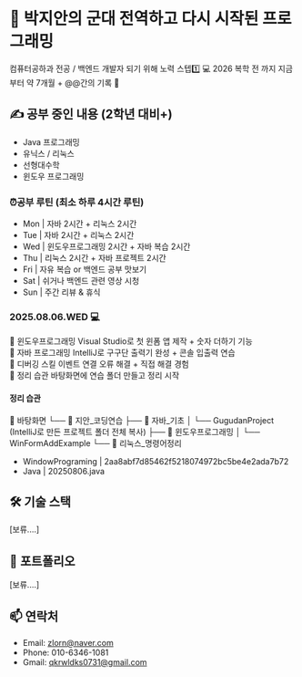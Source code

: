 # 🫡 박지안의 군대 전역하고 다시 시작된 프로그래밍 
컴퓨터공하과 전공 / 백엔드 개발자 되기 위해 노력 스텝1️⃣ 💻
2026 복학 전 까지 지금부터 약 7개월 + @@간의 기록 🧾

## ✍ 공부 중인 내용 (2학년 대비+)
- Java 프로그래밍
- 유닉스 / 리눅스
- 선형대수학
- 윈도우 프로그래밍
### ⏰공부 루틴 (최소 하루 4시간 루틴)
- Mon | 자바 2시간 + 리눅스 2시간  
- Tue | 자바 2시간 + 리눅스 2시간  
- Wed | 윈도우프로그래밍 2시간 + 자바 복습 2시간  
- Thu | 리눅스 2시간 + 자바 프로젝트 2시간  
- Fri	| 자유 복습 or 백엔드 공부 맛보기  
- Sat	| 쉬거나 백엔드 관련 영상 시청  
- Sun	| 주간 리뷰 & 휴식  

### 2025.08.06.WED 💻
💠 윈도우프로그래밍	Visual Studio로 첫 윈폼 앱 제작 + 숫자 더하기 기능  
💠 자바 프로그래밍	IntelliJ로 구구단 출력기 완성 + 콘솔 입출력 연습  
🐞 디버깅 스킬	이벤트 연결 오류 해결 + 직접 해결 경험  
📁 정리 습관	바탕화면에 연습 폴더 만들고 정리 시작  
#### 정리 습관
📂 바탕화면
└── 📁 지안_코딩연습
    ├── 📁 자바_기초
    │   └── GugudanProject (IntelliJ로 만든 프로젝트 폴더 전체 복사)
    ├── 📁 윈도우프로그래밍
    │   └── WinFormAddExample
    └── 📁 리눅스_명령어정리
- WindowPrograming | 2aa8abf7d85462f5218074972bc5be4e2ada7b72  
- Java | 20250806.java

## 🛠 기술 스택
[보류....]

## 📘 포트폴리오
[보류....]


## 📫 연락처
- Email: zlorn@naver.com
- Phone: 010-6346-1081
- Gmail: qkrwldks0731@gmail.com
